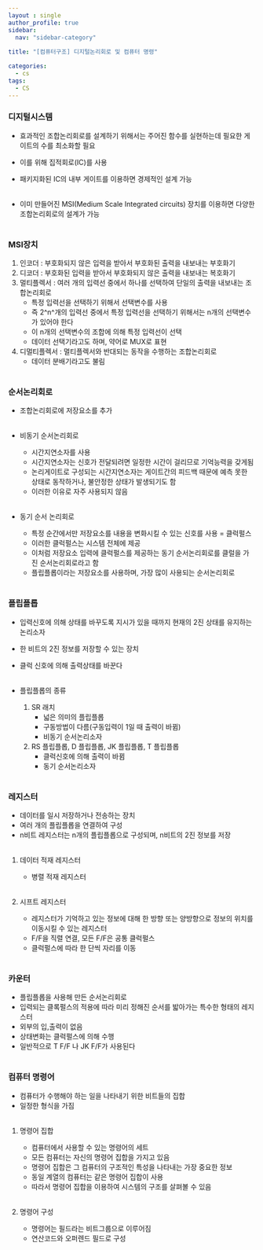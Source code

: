 ```yaml
---
layout : single
author_profile: true
sidebar: 
  nav: "sidebar-category"
  
title: "[컴퓨터구조] 디지털논리회로 및 컴퓨터 명령"

categories:
  - cs
tags:
  - CS
---
```


### 디지털시스템
- 효과적인 조합논리회로를 설계하기 위해서는 주어진 함수를 실현하는데 필요한 게이트의 수를 최소화할 필요<br>
- 이를 위해 집적회로(IC)를 사용<br>
- 패키지화된 IC의 내부 게이트를 이용하면 경제적인 설계 가능<br><br>

- 이미 만들어진 MSI(Medium Scale Integrated circuits) 장치를 이용하면 다양한 조합논리회로의 설계가 가능<br><br>

### MSI장치

1. 인코더 : 부호화되지 않은 입력을 받아서 부호화된 출력을 내보내는 부호화기<br>
2. 디코더 : 부호화된 입력을 받아서 부호화되지 않은 출력을 내보내는 복호화기<br>
3. 멀티플렉서 : 여러 개의 입력선 중에서 하나를 선택하여 단일의 출력을 내보내는 조합논리회로<br>
	- 특정 입력선을 선택하기 위해서 선택변수를 사용<br>
	- 즉 2^n^개의 입력선 중에서 특정 입력선을 선택하기 위해서는 n개의 선택변수가 있어야 한다<br>
	- 이 n개의 선택변수의 조합에 의해 특정 입력선이 선택<br>
	- 데이터 선택기라고도 하며, 약어로 MUX로 표현<br>
4. 디멀티플렉서 : 멀티플렉서와 반대되는 동작을 수행하는 조합논리회로<br>
	- 데이터 분배기라고도 불림<br><br>

### 순서논리회로
- 조합논리회로에 저장요소를 추가<br><br>

- 비동기 순서논리회로<br>
	- 시간지연소자를 사용<br>
	- 시간지연소자는 신호가 전달되려면 일정한 시간이 걸리므로 기억능력을 갖게됨<br>
	- 논리게이트로 구성되는 시간지연소자는 게이트간의 피드백 때문에 예측 못한 상태로 동작하거나, 불안정한 상태가 발생되기도 함<br>
	- 이러한 이유로 자주 사용되지 않음<br><br>

- 동기 순서 논리회로<br>
	- 특정 순간에서만 저장요소를 내용을 변화시킬 수 있는 신호를 사용 = 클럭펄스
	- 이러한 클럭펄스는 시스템 전체에 제공<br>
	- 이처럼 저장요소 입력에 클럭펄스를 제공하는 동기 순서논리회로를 클럴을 가진 순서논리회로라고 함<br>
	- 플립플롭이라는 저장요소를 사용하며, 가장 많이 사용되는 순서논리회로<br><br>

### 플립플롭
- 입력신호에 의해 상태를 바꾸도록 지시가 있을 때까지 현재의 2진 상태를 유지하는 논리소자<br>
- 한 비트의 2진 정보를 저장할 수 있는 장치<br>
- 클럭 신호에 의해 출력상태를 바꾼다<br><br>

- 플립플롭의 종류<br>
	1. SR 래치<br>
		- 넓은 의미의 플립플롭<br>
		- 구동방법이 다름(구동입력이 1일 때 출력이 바뀜)<br>
		- 비동기 순서논리소자<br>
	2. RS 플립플롭, D 플립플롭, JK 플립플롭, T 플립플롭<br>
		- 클럭신호에 의해 출력이 바뀜<br>
		- 동기 순서논리소자<br><br>

### 레지스터
- 데이터를 일시 저장하거나 전송하는 장치<br>
- 여러 개의 플립플롭을 연결하여 구성<br>
- n비트 레지스터는 n개의 플립플롭으로 구성되며, n비트의 2진 정보를 저장<br><br>

1. 데이터 적재 레지스터<br>
	- 병렬 적재 레지스터<br><br>

2. 시프트 레지스터<br>
	- 레지스터가 기억하고 있는 정보에 대해 한 방향 또는 양방향으로 정보의 위치를 이동시킬 수 있는 레지스터<br>
	- F/F을 직렬 연결, 모든 F/F은 공통 클럭펄스<br>
	- 클럭펄스에 따라 한 단씩 자리를 이동<br><br>

### 카운터
- 플립플롭을 사용해 만든 순서논리회로<br>
- 입력되는 클록펄스의 적용에 따라 미리 정해진 순서를 밟아가는 특수한 형태의 레지스터 <br>
- 외부의 입,출력이 없음<br>
- 상태변화는 클럭펄스에 의해 수행<br>
- 일반적으로 T F/F 나 JK F/F가 사용된다<br><br>

### 컴퓨터 명령어
- 컴퓨터가 수행해야 하는 일을 나타내기 위한 비트들의 집합<br>
- 일정한 형식을 가짐<br><br>

1. 명령어 집합<br>
	- 컴퓨터에서 사용할 수 있는 명령어의 세트<br>
	- 모든 컴퓨터는 자신의 명령어 집합을 가지고 있음<br>
	- 명령어 집합은 그 컴퓨터의 구조적인 특성을 나타내는 가장 중요한 정보<br>
	- 동일 계열의 컴퓨터는 같은 명령어 집합이 사용<br>
	- 따라서 명령어 집합을 이용하여 시스템의 구조를 살펴볼 수 있음<br><br>

2. 명령어 구성<br>
	- 명령어는 필드라는 비트그룹으로 이루어짐<br>
	- 연산코드와 오퍼렌드 필드로 구성<br><br>

